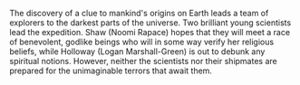The discovery of a clue to mankind's origins on Earth leads a team of explorers to the darkest parts of the universe. Two brilliant young scientists lead the expedition. Shaw (Noomi Rapace) hopes that they will meet a race of benevolent, godlike beings who will in some way verify her religious beliefs, while Holloway (Logan Marshall-Green) is out to debunk any spiritual notions. However, neither the scientists nor their shipmates are prepared for the unimaginable terrors that await them.
